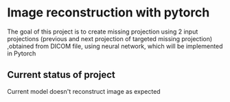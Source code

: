 # Image reconstruction with pytorch

The goal of this project is to create missing projection using 2 input projections (previous and next projection of targeted missing projection) ,obtained from DICOM file, using neural network, which will be implemented in Pytorch

## Current status of project

Current model doesn't reconstruct image as expected

